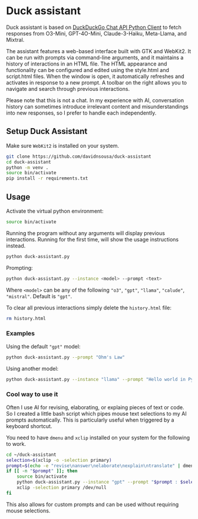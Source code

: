 # Duck assistant

Duck assistant is based on [DuckDuckGo Chat API Python Client](https://github.com/tolgakurtuluss/duckduckgo-ai-chat-py) to fetch responses from O3-Mini, GPT-4O-Mini, Claude-3-Haiku, Meta-Llama, and Mixtral.

The assistant features a web-based interface built with GTK and WebKit2. It can be run with prompts via command-line arguments, and it maintains a history of interactions in an HTML file. The HTML appearance and functionality can be configured and edited using the style.html and script.html files. When the window is open, it automatically refreshes and activates in response to a new prompt. A toolbar on the right allows you to navigate and search through previous interactions.

Please note that this is not a chat. In my experience with AI, conversation history can sometimes introduce irrelevant content and misunderstandings into new responses, so I prefer to handle each independently.

## Setup Duck Assistant

Make sure `WebKit2` is installed on your system.

```bash
git clone https://github.com/davidnsousa/duck-assistant
cd duck-assistant
python -m venv .
source bin/activate
pip install -r requirements.txt
```

## Usage

Activate the virtual python environment:

```bash
source bin/activate
```

Running the program without any arguments will display previous interactions. Running for the first time, will show the usage instructions instead.

```bash
python duck-assistant.py
```

Prompting:

```bash
python duck-assistant.py --instance <model> --prompt <text>
```

Where `<model>` can be any of the following `"o3"`, `"gpt"`, `"llama"`, `"calude"`, `"mistral"`. Default is `"gpt"`.

To clear all previous interactions simply delete the `history.html` file:

```bash
rm history.html
```

### Examples

Using the default `"gpt"` model:

```bash
python duck-assistant.py --prompt "Ohm's Law"
```

Using another model:

```bash
python duck-assistant.py --instance "llama" --prompt "Hello world in Python"
```

### Cool way to use it

Often I use AI for revising, elaborating, or explaing pieces of text or code. So I created a little bash script which pipes mouse text selections to my AI prompts automatically. This is particularly useful when triggered by a keyboard shortcut.

You need to have `dmenu` and `xclip` installed on your system for the following to work.

```bash
cd ~/duck-assistant
selection=$(xclip -o -selection primary)
prompt=$(echo -e "revise\nanswer\nelaborate\nexplain\ntranslate" | dmenu)
if [[ -n "$prompt" ]]; then
    source bin/activate
    python duck-assistant.py --instance "gpt" --prompt "$prompt : $selection" &
    xclip -selection primary /dev/null
fi
```

This also allows for custom prompts and can be used without requiring mouse selections.